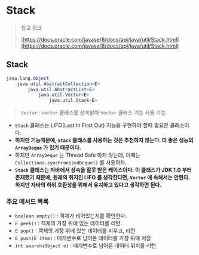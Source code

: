 # Stack

> 참고 링크
>
> [https://docs.oracle.com/javase/8/docs/api/java/util/Stack.html](https://docs.oracle.com/javase/8/docs/api/java/util/Stack.html)

## Stack

```java
java.lang.Object
    java.util.AbstractCollection<E>
        java.util.AbstractList<E>
            java.util.Vector<E>
                java.util.Stack<E>    
```

> `Vector` :  `Vector` 클래스를 상속받아 `Vector` 클래스 기능 사용 가능&#x20;

* `Stack` 클래스는 LIFO(Last In First Out) 기능을 구현하려 할때 필요한 클래스이다.
* **하지만 기능때문에, `Stack` 클래스를 사용하는 것은 추천하지 않는다. 더 좋은 성능의 `ArrayDeque` 가 있기 때문이다.**
* 하지만 `ArrayDeque` 는 Thread Safe 하지 않는데, 이때는 `Collections.synchronizedDeque()` 를 사용하자.&#x20;
* **`Stack` 클래스는 자바에서 상속을 잘못 받은 케이스이다. 이 클래스가 JDK 1.0 부터 존재했기 때문에, 원래의 취지인 LIFO 를 생각한다면, `Vector` 에 속해서는 안된다. 하지만 자바의 하위 호환성을 위해서 유지하고 있다고 생각하면 된다.**&#x20;

### 주요 메서드 목록

* `boolean empty()` : 객체가 비어있는지를 확인한다.
* `E peek()` : 객체의 가장 위에 있는 데이터를 리턴.
* `E pop()` : 객체의 가장 위에 있는 데이터를 지우고, 리턴
* `E push(E item)` : 매개변수로 넘어온 데이터를 가장 위에 저장
* `int search(Object o)` : 매개변수로 넘어온 데이터 위치를 리턴

